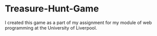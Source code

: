 # Treasure-Hunt-Game
I created this game as a part of my assignment for my module of web programming at the University of Liverpool.
